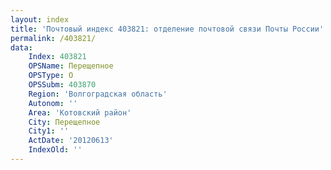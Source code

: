 ```yaml
---
layout: index
title: 'Почтовый индекс 403821: отделение почтовой связи Почты России'
permalink: /403821/
data:
    Index: 403821
    OPSName: Перещепное
    OPSType: О
    OPSSubm: 403870
    Region: 'Волгоградская область'
    Autonom: ''
    Area: 'Котовский район'
    City: Перещепное
    City1: ''
    ActDate: '20120613'
    IndexOld: ''
---
```

